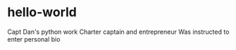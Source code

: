 # hello-world
Capt Dan's python work
Charter captain and entrepreneur
Was instructed to enter personal bio
